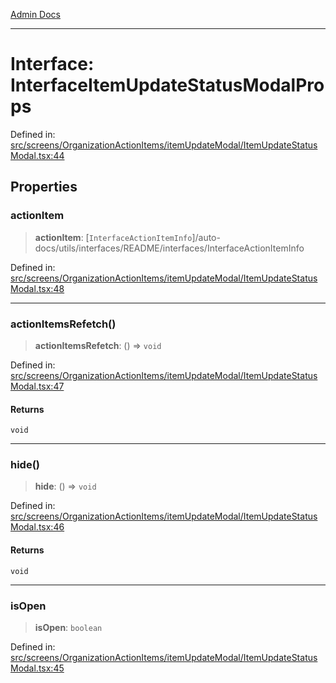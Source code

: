 [Admin Docs](/)

***

# Interface: InterfaceItemUpdateStatusModalProps

Defined in: [src/screens/OrganizationActionItems/itemUpdateModal/ItemUpdateStatusModal.tsx:44](https://github.com/PalisadoesFoundation/talawa-admin/blob/main/src/screens/OrganizationActionItems/itemUpdateModal/ItemUpdateStatusModal.tsx#L44)

## Properties

### actionItem

> **actionItem**: [`InterfaceActionItemInfo`]/auto-docs/utils/interfaces/README/interfaces/InterfaceActionItemInfo

Defined in: [src/screens/OrganizationActionItems/itemUpdateModal/ItemUpdateStatusModal.tsx:48](https://github.com/PalisadoesFoundation/talawa-admin/blob/main/src/screens/OrganizationActionItems/itemUpdateModal/ItemUpdateStatusModal.tsx#L48)

***

### actionItemsRefetch()

> **actionItemsRefetch**: () => `void`

Defined in: [src/screens/OrganizationActionItems/itemUpdateModal/ItemUpdateStatusModal.tsx:47](https://github.com/PalisadoesFoundation/talawa-admin/blob/main/src/screens/OrganizationActionItems/itemUpdateModal/ItemUpdateStatusModal.tsx#L47)

#### Returns

`void`

***

### hide()

> **hide**: () => `void`

Defined in: [src/screens/OrganizationActionItems/itemUpdateModal/ItemUpdateStatusModal.tsx:46](https://github.com/PalisadoesFoundation/talawa-admin/blob/main/src/screens/OrganizationActionItems/itemUpdateModal/ItemUpdateStatusModal.tsx#L46)

#### Returns

`void`

***

### isOpen

> **isOpen**: `boolean`

Defined in: [src/screens/OrganizationActionItems/itemUpdateModal/ItemUpdateStatusModal.tsx:45](https://github.com/PalisadoesFoundation/talawa-admin/blob/main/src/screens/OrganizationActionItems/itemUpdateModal/ItemUpdateStatusModal.tsx#L45)
